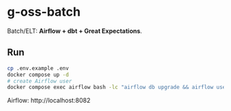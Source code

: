 # g-oss-batch

Batch/ELT: **Airflow + dbt + Great Expectations**.

## Run
```bash
cp .env.example .env
docker compose up -d
# create Airflow user
docker compose exec airflow bash -lc "airflow db upgrade && airflow users create --username $AIRFLOW_ADMIN_USER --password $AIRFLOW_ADMIN_PASSWORD --firstname Admin --lastname User --role Admin --email $AIRFLOW_ADMIN_EMAIL && airflow webserver -p 8080 & airflow scheduler & sleep 5"
```
Airflow: http://localhost:8082
